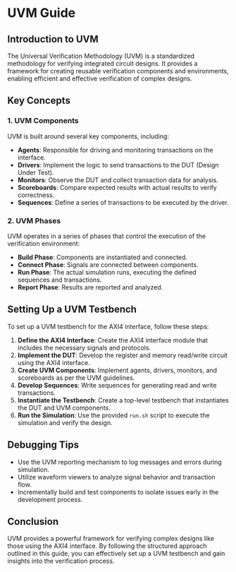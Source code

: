 # UVM Guide

## Introduction to UVM

The Universal Verification Methodology (UVM) is a standardized methodology for verifying integrated circuit designs. It provides a framework for creating reusable verification components and environments, enabling efficient and effective verification of complex designs.

## Key Concepts

### 1. UVM Components
UVM is built around several key components, including:
- **Agents**: Responsible for driving and monitoring transactions on the interface.
- **Drivers**: Implement the logic to send transactions to the DUT (Design Under Test).
- **Monitors**: Observe the DUT and collect transaction data for analysis.
- **Scoreboards**: Compare expected results with actual results to verify correctness.
- **Sequences**: Define a series of transactions to be executed by the driver.

### 2. UVM Phases
UVM operates in a series of phases that control the execution of the verification environment:
- **Build Phase**: Components are instantiated and connected.
- **Connect Phase**: Signals are connected between components.
- **Run Phase**: The actual simulation runs, executing the defined sequences and transactions.
- **Report Phase**: Results are reported and analyzed.

## Setting Up a UVM Testbench

To set up a UVM testbench for the AXI4 interface, follow these steps:

1. **Define the AXI4 Interface**: Create the AXI4 interface module that includes the necessary signals and protocols.
2. **Implement the DUT**: Develop the register and memory read/write circuit using the AXI4 interface.
3. **Create UVM Components**: Implement agents, drivers, monitors, and scoreboards as per the UVM guidelines.
4. **Develop Sequences**: Write sequences for generating read and write transactions.
5. **Instantiate the Testbench**: Create a top-level testbench that instantiates the DUT and UVM components.
6. **Run the Simulation**: Use the provided `run.sh` script to execute the simulation and verify the design.

## Debugging Tips

- Use the UVM reporting mechanism to log messages and errors during simulation.
- Utilize waveform viewers to analyze signal behavior and transaction flow.
- Incrementally build and test components to isolate issues early in the development process.

## Conclusion

UVM provides a powerful framework for verifying complex designs like those using the AXI4 interface. By following the structured approach outlined in this guide, you can effectively set up a UVM testbench and gain insights into the verification process.
